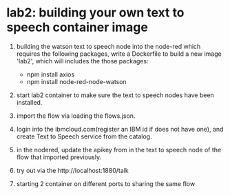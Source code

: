 # lab2: building your own text to speech container image

1. building the watson text to speech node into the node-red which requires the following packages,  write a Dockerfile to build a new image 'lab2', which will includes the those packages:
   - npm install axios
   - npm install node-red-node-watson
  
2. start lab2 container to make sure the text to speech nodes have been installed.

3. import the flow via loading the flows.json.

4. login into the ibmcloud.com(register an IBM id if does not have one), and create Text to Speech service from the catalog.

5. in the nodered, update the apikey from in the text to speech node of the flow that imported previously.

6. try out via the http://localhost:1880/talk

7. starting 2 container on different ports to sharing the same flow